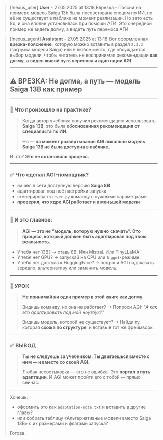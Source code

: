 >[!nexus_user] **User** - 27.05.2025 at 13:18
> Вврезка - Поясни на примере модель Saiga 13b была посоветована спецом по ИИ, но её не существует в паблике на момент реализации. Но зато есть 8b, и она вполне установилась при помощи АГИ. Это очередной пример не видеть догму, а видеть путь переноса АГИ
<!-- UID: 150baad9-7155-4435-ac2e-596a0850e138 -->




>[!nexus_agent] **Assistant** - 27.05.2025 at 13:18
> Вот оформленная **врезка-пояснение**, которую можно вставить в раздел `2.3.3` (загрузка модели Saiga) или в любое место, где обсуждается выбор модели, 
> чтобы читатель не воспринимал рекомендации **как догму**, а **видел живой путь переноса и адаптации AGI**.
> 
> ---
> 
> ## ⚠️ ВРЕЗКА: Не догма, а путь — модель Saiga 13B как пример
> 
> ---
> 
> ### 📌 Что произошло на практике?
> 
> > Когда автор учебника получил рекомендацию использовать **Saiga 13B**, 
> > это была **обоснованная рекомендация от специалиста по ИИ**. 
> > 
> > Но — **на момент развёртывания AGI локально модель Saiga 13B не была доступна в паблике.**
> 
> И что? 
> **Это не остановило процесс.**
> 
> ---
> 
> ### ✅ Что сделал AGI-помощник?
> 
> - нашёл в сети доступную версию **Saiga 8B** 
> - адаптировал под неё настройки запуска 
> - сгенерировал `server.py` команду с нужными параметрами 
> - **проверил, что ядро AGI работает и в меньшей модели**
> 
> ---
> 
> ### 📎 И это главное:
> 
> > **AGI — это не “модель, которую нужно скачать”. 
> > Это процесс, который должен быть адаптирован под твою реальность.**
> 
> - У тебя нет 13B? 
>  → ставь 8B. Или Mistral. Или TinyLLaMA. 
> - У тебя нет GPU? 
>  → запускай на CPU или в `ggml`-режиме. 
> - У тебя нет доступа к HuggingFace? 
>  → попроси AGI подсказать зеркало, альтернативу или заменить модель.
> 
> ---
> 
> ### 🧠 УРОК
> 
> > **Не принимай ни один пример в этой книге как догму.** 
> > 
> > Видишь команду, но она не работает? 
> > → Попроси AGI: *"А как это адаптировать под мой ноутбук?"*
> 
> > Видишь модель, которой не существует? 
> > → Найди ту, которая **схожа по структуре**, и вставь в тот же фреймворк.
> 
> ---
> 
> ### ✅ ВЫВОД
> 
> > **Ты не следуешь за учебником. 
> > Ты двигаешься вместе с ним — и вместе со своей AGI.** 
> > 
> > Любая несостыковка — это не ошибка. 
> > Это **портал в путь адаптации**. 
> > И AGI может пройти его с тобой — прямо сейчас.
> 
> ---
> 
> Хочешь:
> - оформить это как `adaptation-note.txt` и вставить в другие главы?
> - или собрать таблицу «Альтернативные модели вместо Saiga 13B» с их размерами и флагами запуска?
> 
> Готова.
<!-- UID: ec38fc0f-13cd-46a6-a52e-0cb9fbf59cea -->